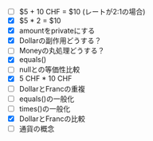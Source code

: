 -[ ] $5 + 10 CHF = $10 (レートが2:1の場合)
-[x] $5 * 2 = $10
-[x] amountをprivateにする
-[x] Dollarの副作用どうする？
-[ ] Moneyの丸処理どうする？
-[x] equals()
-[ ] nullとの等価性比較
-[x] 5 CHF * 10 CHF
-[ ] DollarとFrancの重複
-[ ] equals()の一般化
-[ ] times()の一般化
-[x] DollarとFrancの比較
-[ ] 通貨の概念